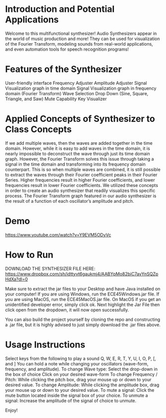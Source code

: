 # Introduction and Potential Applications

Welcome to this multifunctional synthesizer! Audio Synthesizers appear in the world of music production and more! They can be used for visualization of the Fourier Transform, modeling sounds from real-world applications, and even automation tools for speech recognition programs!


# Features of the Synthesizer 

User-friendly interface 
Frequency Adjuster
Amplitude Adjuster
Signal Visualization graph in time domain
Signal Visualization graph in frequency domain (Fourier Transform)
Wave Selection Drop Down (Sine, Square, Triangle, and Saw)
Mute Capability 
Key Visualizer


# Applied Concepts of Synthesizer to Class Concepts

If we add multiple waves, then the waves are added together in the time domain. However, while it is easy to add waves in the time domain, it is nearly impossible to deconstruct the wave through just its time domain graph. However, the Fourier Transform solves this issue through taking a signal in the time domain and transforming into its frequency domain counterpart. This is so when multiple waves are combined, it is still possible to extract the waves through their Fourier coefficient peaks in their Fourier Series. Higher frequencies result in higher Fourier coefficients, and lower frequencies result in lower Fourier coefficients. We utilized these concepts in order to create an audio synthesizer that readily visualizes this specific process. The Fourier Transform graph featured in our audio synthesizer is the result of a function of each oscillator’s amplitude and pitch.
 

# Demo
https://www.youtube.com/watch?v=Y9EVM5ODyVc 


# How to Run

DOWNLOAD THE SYNTHESIZER FILE HERE: https://www.dropbox.com/sh/idttyvt6gaukmj4/AABYpMo82biC7avYnSQZpHdXa?dl=0

Make sure to extract the jar files to your Desktop and have Java installed on your computer!
If you are using Windows, run the ECE45Windows.jar file.
If you are using MacOS, run the ECE45MacOS.jar file. 
On MacOS if you get an unidentified developer error, simply click ok. Next highlight the Jar File then click open from the dropdown, it will now open successfully.

You can also build the project yourself by cloning the repo and constructing a .jar file, but it is highly advised to just simply download the .jar files above. 


# Usage Instructions
Select keys from the following to play a sound
Q, W, E, R, T, Y, U, I, O, P, \[, and \]
You can hold a note while changing your oscillators (wave-form, frequency, and amplitude).
To change Wave type:
Select the drop-down in the box of choice
Click on your desired wave-form
To change Frequency / Pitch:
While clicking the pitch box, drag your mouse up or down to your desired value.
To change Amplitude:
While clicking the amplitude box, drag your mouse up or down to your desired value.
To mute a signal:
Click the mute button located inside the signal box of your choice. 
To unmute a signal:
Increase the amplitude of the signal of choice to unmute. 



Enjoy!
